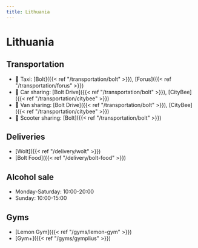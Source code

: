 ```yaml
---
title: Lithuania
---
```


# Lithuania

## Transportation
- 🚕 Taxi: [Bolt]({{< ref "/transportation/bolt" >}}), [Forus]({{< ref "/transportation/forus" >}})
- 🚙 Car sharing: [Bolt Drive]({{< ref "/transportation/bolt" >}}), [CityBee]({{< ref "/transportation/citybee" >}})
- 🚐 Van sharing: [Bolt Drive]({{< ref "/transportation/bolt" >}}), [CityBee]({{< ref "/transportation/citybee" >}})
- 🛴 Scooter sharing: [Bolt]({{< ref "/transportation/bolt" >}})

## Deliveries
- [Wolt]({{< ref "/delivery/wolt" >}})
- [Bolt Food]({{< ref "/delivery/bolt-food" >}})

## Alcohol sale
- Monday-Saturday: 10:00-20:00 
- Sunday: 10:00-15:00

## Gyms
- [Lemon Gym]({{< ref "/gyms/lemon-gym" >}})
- [Gym+]({{< ref "/gyms/gymplius" >}})
